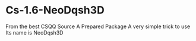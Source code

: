# Cs-1.6-NeoDqsh3D
From the best CSQQ Source A Prepared Package A very simple trick to use Its name is NeoDqsh3D
